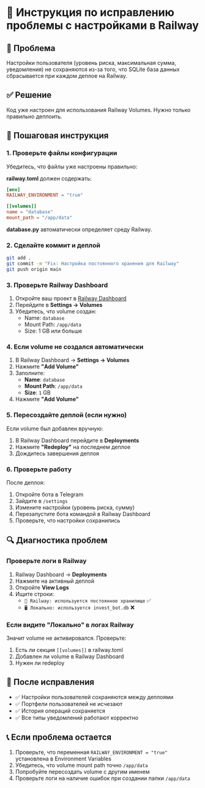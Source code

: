 # 🚂 Инструкция по исправлению проблемы с настройками в Railway

## 🎯 Проблема
Настройки пользователя (уровень риска, максимальная сумма, уведомления) не сохраняются из-за того, что SQLite база данных сбрасывается при каждом деплое на Railway.

## ✅ Решение
Код уже настроен для использования Railway Volumes. Нужно только правильно деплоить.

## 🚀 Пошаговая инструкция

### 1. **Проверьте файлы конфигурации**
Убедитесь, что файлы уже настроены правильно:

**railway.toml** должен содержать:
```toml
[env]
RAILWAY_ENVIRONMENT = "true"

[[volumes]]
name = "database"
mount_path = "/app/data"
```

**database.py** автоматически определяет среду Railway.

### 2. **Сделайте коммит и деплой**
```bash
git add .
git commit -m "Fix: Настройка постоянного хранения для Railway"
git push origin main
```

### 3. **Проверьте Railway Dashboard**
1. Откройте ваш проект в [Railway Dashboard](https://railway.app/dashboard)
2. Перейдите в **Settings → Volumes**
3. Убедитесь, что volume создан:
   - Name: `database`
   - Mount Path: `/app/data`
   - Size: 1 GB или больше

### 4. **Если volume не создался автоматически**
1. В Railway Dashboard → **Settings → Volumes**
2. Нажмите **"Add Volume"**
3. Заполните:
   - **Name**: `database`
   - **Mount Path**: `/app/data`
   - **Size**: `1` GB
4. Нажмите **"Add Volume"**

### 5. **Пересоздайте деплой (если нужно)**
Если volume был добавлен вручную:
1. В Railway Dashboard перейдите в **Deployments**
2. Нажмите **"Redeploy"** на последнем деплое
3. Дождитесь завершения деплоя

### 6. **Проверьте работу**
После деплоя:
1. Откройте бота в Telegram
2. Зайдите в `/settings`
3. Измените настройки (уровень риска, сумму)
4. Перезапустите бота командой в Railway Dashboard
5. Проверьте, что настройки сохранились

## 🔍 Диагностика проблем

### Проверьте логи в Railway
1. Railway Dashboard → **Deployments**
2. Нажмите на активный деплой
3. Откройте **View Logs**
4. Ищите строки:
   - `🚂 Railway: используется постоянное хранилище` ✅
   - `🖥️ Локально: используется invest_bot.db` ❌

### Если видите "Локально" в логах Railway
Значит volume не активировался. Проверьте:
1. Есть ли секция `[[volumes]]` в railway.toml
2. Добавлен ли volume в Railway Dashboard
3. Нужен ли redeploy

## 🎉 После исправления
- ✅ Настройки пользователей сохраняются между деплоями
- ✅ Портфели пользователей не исчезают
- ✅ История операций сохраняется
- ✅ Все типы уведомлений работают корректно

## 📞 Если проблема остается
1. Проверьте, что переменная `RAILWAY_ENVIRONMENT = "true"` установлена в Environment Variables
2. Убедитесь, что volume mount path точно `/app/data`
3. Попробуйте пересоздать volume с другим именем
4. Проверьте логи на наличие ошибок при создании папки `/app/data`
